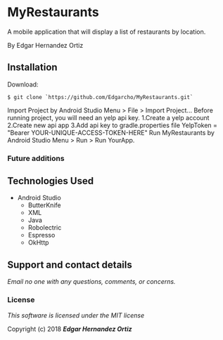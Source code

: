 # MyRestaurants

A mobile application that will display a list of restaurants by location.

By Edgar Hernandez Ortiz

## Installation

Download:

    $ git clone `https://github.com/Edgarcho/MyRestaurants.git`

Import Project by Android Studio Menu > File > Import Project...
Before running project, you will need an yelp api key.
    1.Create a yelp account
    2.Create new api app
    3.Add api key to gradle.properties file
        YelpToken = "Bearer YOUR-UNIQUE-ACCESS-TOKEN-HERE"
Run MyRestaurants by Android Studio Menu > Run > Run YourApp.

### Future additions


## Technologies Used
  * Android Studio
    * ButterKnife
    * XML
    * Java
    * Robolectric
    * Espresso
    * OkHttp

## Support and contact details

_Email no one with any questions, comments, or concerns._

### License

*This software is licensed under the MIT license*

Copyright (c) 2018 **_Edgar Hernandez Ortiz_**
